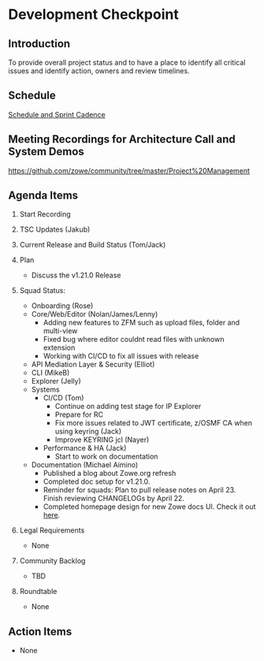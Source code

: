 # Development Checkpoint

Introduction
------------
To provide overall project status and to have a place to identify all critical issues and identify action, owners and review timelines.

Schedule
--------
[Schedule and Sprint Cadence](https://github.com/zowe/community/blob/master/Project%20Management/Schedule/Zowe%20PI%20%26%20Sprint%20Cadence.md)

Meeting Recordings for Architecture Call and System Demos
-----------------
https://github.com/zowe/community/tree/master/Project%20Management

Agenda Items
------------
1. Start Recording
2. TSC Updates (Jakub)
3. Current Release and Build Status (Tom/Jack)
4. Plan
     - Discuss the v1.21.0 Release
5. Squad Status:
    - Onboarding (Rose)
    - Core/Web/Editor (Nolan/James/Lenny)
      - Adding new features to ZFM such as upload files, folder and multi-view
      - Fixed bug where editor couldnt read files with unknown extension
      - Working with CI/CD to fix all issues with release
    - API Mediation Layer & Security (Elliot)  
    - CLI (MikeB)
    - Explorer (Jelly)
    - Systems
      - CI/CD (Tom)
        * Continue on adding test stage for IP Explorer
        * Prepare for RC
        * Fix more issues related to JWT certificate, z/OSMF CA when using keyring (Jack)
        * Improve KEYRING jcl (Nayer)
      - Performance & HA (Jack)
        * Start to work on documentation
    - Documentation (Michael Aimino)
      - Published a blog about Zowe.org refresh
      - Completed doc setup for v1.21.0. 
      - Reminder for squads: Plan to pull release notes on April 23. Finish reviewing CHANGELOGs by April 22.
      - Completed homepage design for new Zowe docs UI. Check it out [here](https://zowe-docs.netlify.app/).

6. Legal Requirements
    - None
7. Community Backlog
    - TBD
8. Roundtable
    - None

Action Items
------------
- None

